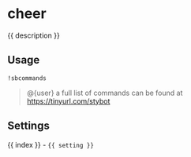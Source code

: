 # cheer

<script setup>
import { settings as s } from "../../settings/sbcommands.js"
const { description, ...settings } = s
</script>

{{ description }}

## Usage

`!sbcommands`

> @{user} a full list of commands can be found at https://tinyurl.com/stybot 

## Settings
<div v-for="(setting, index) in settings">
{{ index }} - <code>{{ setting }}</code>
</div>
